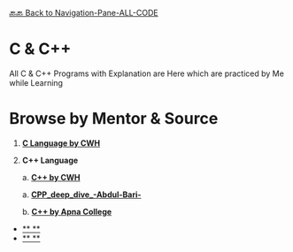 [🔙🔙  Back to Navigation-Pane-ALL-CODE](https://github.com/All-CODE-with-Explanation/Navigation-Pane-ALL-CODE-)

# C & C++
All C &amp; C++ Programs with Explanation are Here which are practiced by Me while Learning

# Browse by Mentor & Source

1. [**C Language by CWH**](https://github.com/All-CODE-with-Explanation/C_and_CPP/tree/main/Learned_From_YT/C_Language_CodeWithHarry)

2.  **C++ Language**

    a. [**C++ by CWH**](https://github.com/All-CODE-with-Explanation/C_and_CPP/tree/main/Learned_From_YT/C%2B%2B_by_Code_With_Harry)

    a. [**CPP_deep_dive_-Abdul-Bari-**](https://github.com/All-CODE-with-Explanation/CPP_deep_dive_-Abdul-Bari-)

    b. [**C++ by Apna College**](https://github.com/All-CODE-with-Explanation/C_and_CPP/tree/main/Learned_From_YT/C%2B%2Bby_Apna_College)

- [** **]()
- [** **]()
